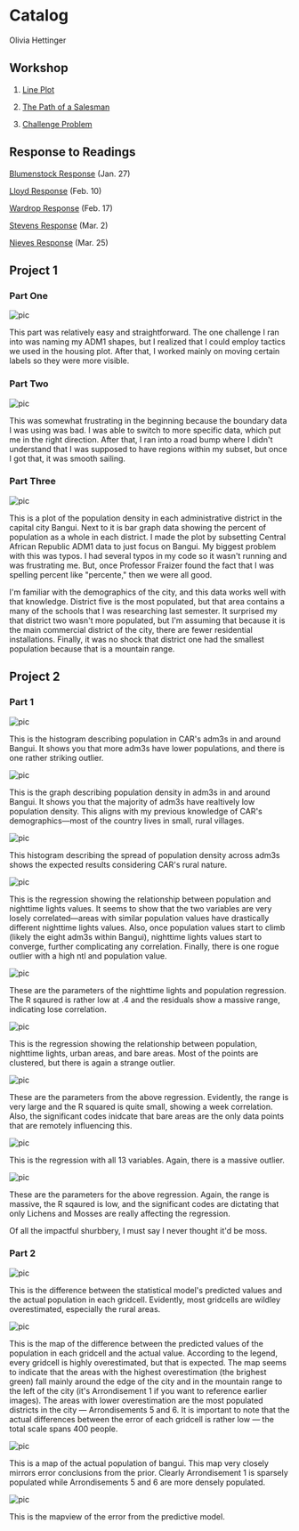 # Catalog

Olivia Hettinger

## Workshop

1. [Line Plot](https://github.com/ohhettinger/wickedproblems/blob/master/plot2.png)

2. [The Path of a Salesman](https://github.com/ohhettinger/wickedproblems/blob/master/plot3.png)

3. [Challenge Problem](https://github.com/ohhettinger/wickedproblems/blob/master/challenge_question_1.png)

## Response to Readings

[Blumenstock Response](blumenstock.md) (Jan. 27)

[Lloyd Response](Lloyd.md) (Feb. 10)

[Wardrop Response](Wardop.md) (Feb. 17)

[Stevens Response](stevens.md) (Mar. 2)

[Nieves Response](Nieves.md) (Mar. 25)

## Project 1

### Part One

![pic](Central_African_Republic.png)

This part was relatively easy and straightforward. The one challenge I ran into was naming my ADM1 shapes, but I realized that I could employ tactics we used in the housing plot. After that, I worked mainly on moving certain labels so they were more visible. 
### Part Two

![pic](Bangui_adm3_population_again.png)

This was somewhat frustrating in the beginning because the boundary data I was using was bad. I was able to switch to more specific data, which put me in the right direction. After that, I ran into a road bump where I didn't understand that I was supposed to have regions within my subset, but once I got that, it was smooth sailing. 

### Part Three

![pic](Bangui.png)

This is a plot of the population density in each administrative district in the capital city Bangui. Next to it is bar graph data showing the percent of population as a whole in each district. I made the plot by subsetting Central African Republic ADM1 data to just focus on Bangui. My biggest problem with this was typos. I had several typos in my code so it wasn't running and was frustrating me. But, once Professor Fraizer found the fact that I was spelling percent like "percente," then we were all good. 

I'm familiar with the demographics of the city, and this data works well with that knowledge. District five is the most populated, but that area contains a many of the schools that I was researching last semester. It surprised my that district two wasn't more populated, but I'm assuming that because it is the main commercial district of the city, there are fewer residential installations. Finally, it was no shock that district one had the smallest population because that is a mountain range. 

## Project 2

### Part 1

![pic](caf_adm3_histogram.png)

This is the histogram describing population in CAR's adm3s in and around Bangui. It shows you that more adm3s have lower populations, and there is one rather striking outlier. 

![pic](caf_adm3_density.png)

This is the graph describing population density in adm3s in and around Bangui. It shows you that the majority of adm3s have realtively low population density. This aligns with my previous knowledge of CAR's demographics—most of the country lives in small, rural villages. 

![pic](caf_density_histogram.png)

This histogram describing the spread of population density across adm3s shows the expected results considering CAR's rural nature. 

![pic](caf_pop19_ntl_regression.png)

This is the regression showing the relationship between population and nighttime lights values. It seems to show that the two variables are very losely correlated—areas with similar population values have drastically different nighttime lights values. Also, once population values start to climb (likely the eight adm3s within Bangui), nighttime lights values start to converge, further complicating any correlation. Finally, there is one rogue outlier with a high ntl and population value. 

![pic](NTL_Residuals.png)

These are the parameters of the nighttime lights and population regression. The R sqaured is rather low at .4 and the residuals show a massive range, indicating lose correlation. 

![pic](caf_regression_4_variables.png)

This is the regression showing the relationship between population, nighttime lights, urban areas, and bare areas. Most of the points are clustered, but there is again a strange outlier.

![pic](Six_variables_residual.png)

These are the parameters from the above regression. Evidently, the range is very large and the R squared is quite small, showing a week correlation. Also, the significant codes inidcate that bare areas are the only data points that are remotely influencing this.

![pic](caf_all_variables_regression.png)

This is the regression with all 13 variables. Again, there is a massive outlier.

![pic](all_variables_residual.png)

These are the parameters for the above regression. Again, the range is massive, the R sqaured is low, and the significant codes are dictating that only Lichens and Mosses are really affecting the regression. 

Of all the impactful shurbbery, I must say I never thought it'd be moss. 

### Part 2

![pic](3_district_difference.png)

This is the difference between the statistical model's predicted values and the actual population in each gridcell. Evidently, most gridcells are wildley overestimated, especially the rural areas. 

![pic](Bangui_diff.png)

This is the map of the difference between the predicted values of the population in each gridcell and the actual value. 
According to the legend, every gridcell is highly overestimated, but that is expected. The map seems to indicate that the areas with the highest overestimation (the brighest green) fall mainly around the edge of the city and in the mountain range to the left of the city (it's Arrondisement 1 if you want to reference earlier images). The areas with lower overestimation are the most populated districts in the city — Arrondisements 5 and 6. It is important to note that the actual differences between the error of each gridcell is rather low — the total scale spans 400 people. 

![pic](Bangui_pop.png)

This is a map of the actual population of bangui. This map very closely mirrors error conclusions from the prior. Clearly Arrondisement 1 is sparsely populated while Arrondisements 5 and 6 are more densely populated. 


![pic](Bangui_mapview.png)

This is the mapview of the error from the predictive model. 



